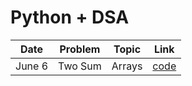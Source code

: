 # Python + DSA


| Date | Problem | Topic | Link |
|------|---------|-------|------|
| June 6 | Two Sum | Arrays | [code](leetcode/arrays/two_sum.py) |
